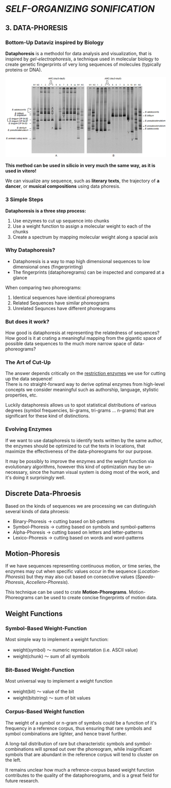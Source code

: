 # *SELF-ORGANIZING SONIFICATION*
## 3. DATA-PHORESIS
### Bottom-Up Dataviz inspired by Biology

**Dataphoresis** is a methodol for data analysis and visualization, that is inspired by *gel-electrophoresis*, a technique used in molecular biology to create genetic fingerprints of very long sequences of molecules (typically proteins or DNA).

[![](electrophoresis.png)](https://en.wikipedia.org/wiki/Gel_electrophoresis)

**This method can be used in silicio in very much the same way, as it is used in vitero!**

We can visualize any sequence, such as **literary texts**, the trajectory of **a dancer**, or **musical compositions** using data phoresis.

### 3 Simple Steps

**Dataphoresis is a three step process:**

1. Use enzymes to cut up sequence into chunks
2. Use a weight function to assign a molecular weight to each of the chunks
3. Create a spectrum by mapping molecular weight along a spacial axis

### Why Dataphoresis?

* Dataphoresis is a way to map high dimensional sequences to low dimensional ones (fingerprinting)
* The fingerprints (dataphoregrams) can be inspected and compared at a glance

When comparing two phoreograms:

1. Identical sequences have identical phoreograms
2. Related Sequences have similar phoreograms
3. Unrelated Sequnces have different phoreograms

### But does it work?

How good is dataphoresis at representing the relatedness of sequences? How good is it at crating a meaningful mapping from the gigantic space of possible data sequences to the much more narrow space of data-phoreograms?

### The Art of Cut-Up

The answer depends critically on the [restriction enzymes](https://en.wikipedia.org/wiki/Restriction_enzyme) we use for cutting up the data sequence!  
There is no straight-forward way to derive optimal enzymes from high-level concepts we consider meaningful such as authorship, language, stylistic properties, etc.

Luckily dataphoresis allows us to spot statistical distributions of various degrees (symbol frequencies, bi-grams, tri-grams ... n-grams) that are significant for these kind of distinctions.

### Evolving Enzymes

If we want to use dataphoresis to identify texts written by the same author, the enzymes should be optimized to cut the texts in locations, that maximize the effectiveness of the data-phoreograms for our purpose.

It may be possibly to improve the enzymes and the weight function via evolutionary algorithms, however this kind of optimization may be un-necessary, since the human visual system is doing most of the work, and it's doing it surprisingly well.

## Discrete Data-Phroesis

Based on the kinds of sequences we are processing we can distinguish several kinds of data phroesis:

* Binary-Phoresis → cutting based on bit-patterns
* Symbol-Phoresis → cutting based on symbols and symbol-patterns
* Alpha-Phoresis → cutting based on letters and letter-patterns
* Lexico-Phoresis → cutting based on words and word-patterns

## Motion-Phoresis

If we have sequences representing continuous motion, or time series, the enzymes may cut when specific values occur in the sequence (*Location-Phoresis*) but they may also cut based on  consecutive values (*Speedo-Phoresis*, *Accellero-Phoresis*).

This technique can be used to crate **Motion-Phorograms**.
Motion-Phoreograms can be used to create concise fingerprints of motion data.

## Weight Functions

### Symbol-Based Weight-Function

Most simple way to implement a weight function:

* weight(symbol) ～ numeric representation (i.e. ASCII value)
* weight(chunk)  ～ sum of all symbols

### Bit-Based Weight-Function

Most universal way to implement a weight function

* weight(bit) ～ value of the bit
* weight(bitstring) ～ sum of bit values

### Corpus-Based Weight function

The weight of a symbol or n-gram of symbols could be a function of it's frequency in a reference corpus, thus ensuring that rare symbols and symbol combinations are lighter, and hence travel further.

A long-tail distribution of rare but characteristic symbols and symbol-combinations will spread out over the phoreogram, while insignificant symbols that are abundant in the reference corpus will tend to cluster on the left.

It remains unclear how much a refrence-corpus based weight function contributes to the quality of the dataphoreograms, and is a great field for future research.
